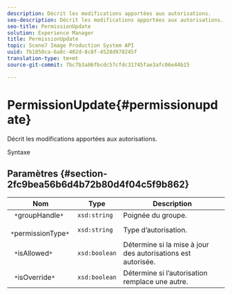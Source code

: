 ```yaml
---
description: Décrit les modifications apportées aux autorisations.
seo-description: Décrit les modifications apportées aux autorisations.
seo-title: PermissionUpdate
solution: Experience Manager
title: PermissionUpdate
topic: Scene7 Image Production System API
uuid: 7b1850ca-6a8c-402d-8c8f-4528d978245f
translation-type: tm+mt
source-git-commit: 7bc7b3a86fbcdc57cfdc31745fae3afc06e44b15

---
```



# PermissionUpdate{#permissionupdate}

Décrit les modifications apportées aux autorisations.

Syntaxe

## Paramètres {#section-2fc9bea56b6d4b72b80d4f04c5f9b862}

| Nom | Type | Description |
|---|---|---|
| ` *`groupHandle`*` | `xsd:string` | Poignée du groupe. |
| ` *`permissionType`*` | `xsd:string` | Type d’autorisation. |
| ` *`isAllowed`*` | `xsd:boolean` | Détermine si la mise à jour des autorisations est autorisée. |
| ` *`isOverride`*` | `xsd:boolean` | Détermine si l’autorisation remplace une autre. |

